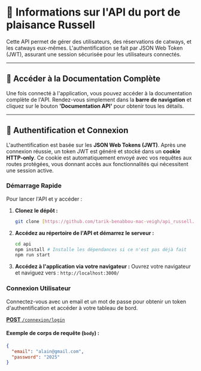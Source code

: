 # 📘 Informations sur l'API du port de plaisance Russell

Cette API permet de gérer des utilisateurs, des réservations de catways, et les catways eux-mêmes. L'authentification se fait par JSON Web Token (JWT), assurant une session sécurisée pour les utilisateurs connectés.

---

## 📍 Accéder à la Documentation Complète

Une fois connecté à l'application, vous pouvez accéder à la documentation complète de l'API.
Rendez-vous simplement dans la **barre de navigation** et cliquez sur le bouton **'Documentation API'** pour obtenir tous les détails.

---

## 🔐 Authentification et Connexion

L'authentification est basée sur les **JSON Web Tokens (JWT)**. Après une connexion réussie, un token JWT est généré et stocké dans un **cookie HTTP-only**. Ce cookie est automatiquement envoyé avec vos requêtes aux routes protégées, vous donnant accès aux fonctionnalités qui nécessitent une session active.

### Démarrage Rapide

Pour lancer l'API et y accéder :

1.  **Clonez le dépôt :**
    ```bash
    git clone [https://github.com/tarik-benabbou-mac-veigh/api_russell.git](https://github.com/tarik-benabbou-mac-veigh/api_russell.git)
    ```
2.  **Accédez au répertoire de l'API et démarrez le serveur :**
    ```bash
    cd api
    npm install # Installe les dépendances si ce n'est pas déjà fait
    npm run start
    ```
3.  **Accédez à l'application via votre navigateur :**
    Ouvrez votre navigateur et naviguez vers : `http://localhost:3000/`

### Connexion Utilisateur

Connectez-vous avec un email et un mot de passe pour obtenir un token d'authentification et accéder à votre tableau de bord.

[**POST** `/connexion/login`](http://localhost:3000/connexion/login)

#### Exemple de corps de requête (`body`) :
```json
{
  "email": "alain@gmail.com",
  "password": "2025"
}
